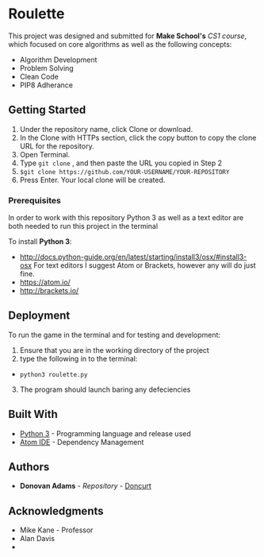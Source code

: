 # Roulette

This project was designed and submitted for **Make School's** *CS1 course*, which focused on core algorithms as well as the following concepts:
- Algorithm Development
- Problem Solving
- Clean Code
- PIP8 Adherance 
 

## Getting Started
1. Under the repository name, click Clone or download.
2. In the Clone with HTTPs section, click the copy button  to copy the clone URL for the repository.
3. Open Terminal.
4. Type `git clone` , and then paste the URL you copied in Step 2
5. `$git clone https://github.com/YOUR-USERNAME/YOUR-REPOSITORY`
6. Press Enter. Your local clone will be created.
### Prerequisites

In order to work with this repository Python 3 as well as a text editor are both needed to run this project in the terminal

To install **Python 3**:
- http://docs.python-guide.org/en/latest/starting/install3/osx/#install3-osx
For text editors I suggest Atom or Brackets, however any will do just fine.
- https://atom.io/
- http://brackets.io/


## Deployment

To run the game in the terminal and for testing and development:
1. Ensure that you are in the working directory of the project
2. type the following in to the terminal:
- `python3 roulette.py`
3. The program should launch baring any defeciencies

## Built With

* [Python 3](https://www.python.org/download/releases/3.0/) - Programming language and release used
* [Atom IDE](https://atom.io) - Dependency Management



## Authors

* **Donovan Adams** - *Repository* - [Doncurt](https://github.com/Doncurt)



## Acknowledgments

* Mike Kane - Professor
* Alan Davis
*
